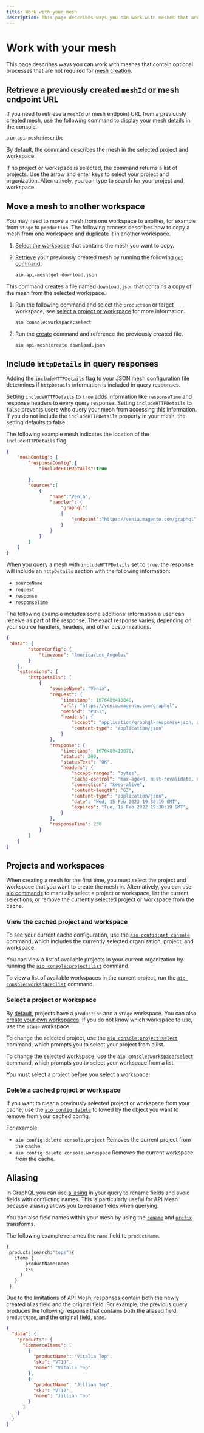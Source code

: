 ```yaml
---
title: Work with your mesh
description: This page describes ways you can work with meshes that are not part of the mesh creation process.
---
```


# Work with your mesh

This page describes ways you can work with meshes that contain optional processes that are not required for [mesh creation](create-mesh.md).

## Retrieve a previously created `meshId` or mesh endpoint URL

If you need to retrieve a `meshId` or mesh endpoint URL from a previously created mesh, use the following command to display your mesh details in the console.

```bash
aio api-mesh:describe
```

By default, the command describes the mesh in the selected project and workspace.

If no project or workspace is selected, the command returns a list of projects. Use the arrow and enter keys to select your project and organization. Alternatively, you can type to search for your project and workspace.

## Move a mesh to another workspace

You may need to move a mesh from one workspace to another, for example from `stage` to `production`. The following process describes how to copy a mesh from one workspace and duplicate it in another workspace.

1. [Select the workspace](#select-a-project-or-workspace) that contains the mesh you want to copy.

1. [Retrieve](#retrieve-a-previously-created-meshid-or-mesh-endpoint-url) your previously created mesh by running the following [`get` command](command-reference.md#aio-api-meshget).

    ```bash
    aio api-mesh:get download.json
    ```

  This command creates a file named `download.json` that contains a copy of the mesh from the selected workspace.

1. Run the following command and select the `production` or target workspace, see [select a project or workspace](#select-a-project-or-workspace) for more information.

    ```bash
    aio console:workspace:select
    ```

1. Run the [create](create-mesh.md#create-a-mesh) command and reference the previously created file.

    ```bash
    aio api-mesh:create download.json
    ```

## Include `httpDetails` in query responses

Adding the `includeHTTPDetails` flag to your JSON mesh configuration file determines if `httpDetails` information is included in query responses.

Setting `includeHTTPDetails` to `true` adds information like `responseTime` and response headers to every query response. Setting `includeHTTPDetails` to `false` prevents users who query your mesh from accessing this information. If you do not include the `includeHTTPDetails` property in your mesh, the setting defaults to false.

The following example mesh indicates the location of the `includeHTTPDetails` flag.

```json
{
    "meshConfig": {
        "responseConfig":{
            "includeHTTPDetails":true

        },
        "sources":[
            {
                "name":"Venia",
                "handler": {
                    "graphql": 
                    {
                        "endpoint":"https://venia.magento.com/graphql"
                    }
                }
            }
        ]
    }
}
```

When you query a mesh with `includeHTTPDetails` set to `true`, the response will include an `httpDetails` section with the following information:

- `sourceName`
- `request`
- `response`
- `responseTime`

The following example includes some additional information a user can receive as part of the response. The exact response varies, depending on your source handlers, headers, and other customizations.

```json
{   
 "data": {
        "storeConfig": {
            "timezone": "America/Los_Angeles"
        }
    },
    "extensions": {
        "httpDetails": [
            {
                "sourceName": "Venia",
                "request": {
                    "timestamp": 1676489418840,
                    "url": "https://venia.magento.com/graphql",
                    "method": "POST",
                    "headers": {
                        "accept": "application/graphql-response+json, application/json, multipart/mixed",
                        "content-type": "application/json"
                    }
                },
                "response": {
                    "timestamp": 1676489419070,
                    "status": 200,
                    "statusText": "OK",
                    "headers": {
                        "accept-ranges": "bytes",
                        "cache-control": "max-age=0, must-revalidate, no-cache, no-store",
                        "connection": "keep-alive",
                        "content-length": "63",
                        "content-type": "application/json",
                        "date": "Wed, 15 Feb 2023 19:30:19 GMT",
                        "expires": "Tue, 15 Feb 2022 19:30:19 GMT",
                    }
                },
                "responseTime": 230
            }
        ]
    }
}
```

## Projects and workspaces

<InlineAlert variant="info" slots="text"/>

When creating a mesh for the first time, you must select the project and workspace that you want to create the mesh in. Alternatively, you can use [aio commands](https://github.com/adobe/aio-cli#commands) to manually select a project or workspace, list the current selections, or remove the currently selected project or workspace from the cache.

### View the cached project and workspace

To see your current cache configuration, use the [`aio config:get console`](https://github.com/adobe/aio-cli#aio-configget-key) command, which includes the currently selected organization, project, and workspace.

You can view a list of available projects in your current organization by running the [`aio console:project:list`](https://github.com/adobe/aio-cli-plugin-console#aio-consoleprojectlist) command.

To view a list of available workspaces in the current project, run the [`aio console:workspace:list`](https://github.com/adobe/aio-cli-plugin-console#aio-consoleworkspacelist) command.

### Select a project or workspace

By [default](https://developer.adobe.com/app-builder/docs/getting_started/first_app/#2-creating-a-new-project-on-developer-console), projects have a `production` and a `stage` workspace. You can also [create your own workspaces](https://developer.adobe.com/developer-console/docs/guides/projects/projects-template/#add-a-workspace). If you do not know which workspace to use, use the `stage` workspace.

To change the selected project, use the [`aio console:project:select`](https://github.com/adobe/aio-cli#aio-consoleprojectselect-projectidorname) command, which prompts you to select your project from a list.

To change the selected workspace, use the [`aio console:workspace:select`](https://github.com/adobe/aio-cli#aio-consoleworkspaceselect-workspaceidorname) command, which prompts you to select your workspace from a list.

<InlineAlert variant="info" slots="text"/>

You must select a project before you select a workspace.

### Delete a cached project or workspace

If you want to clear a previously selected project or workspace from your cache, use the [`aio config:delete`](https://github.com/adobe/aio-cli#aio-configdelete-keys) followed by the object you want to remove from your cached config.

For example:

-  `aio config:delete console.project` Removes the current project from the cache.
-  `aio config:delete console.workspace` Removes the current workspace from the cache.

## Aliasing

In GraphQL you can use [aliasing](https://graphql.org/learn/queries/#aliases) in your query to rename fields and avoid fields with conflicting names. This is particularly useful for API Mesh because aliasing allows you to rename fields when querying.

<InlineAlert variant="info" slots="text"/>

You can also field names within your mesh by using the [`rename`](../reference/transforms/rename.md) and [`prefix`](../reference/transforms/prefix.md) transforms.

The following example renames the `name` field to `productName`.

```graphql
{
 products(search:"tops"){
   items {
       productName:name
       sku
     }
   } 
 } 
```

Due to the limitations of API Mesh, responses contain both the newly created alias field and the original field. For example, the previous query produces the following response that contains both the aliased field, `productName`, and the original field, `name`.

```json
{
  "data": {
    "products": {
      "CommerceItems": [
        {
          "productName": "Vitalia Top",
          "sku": "VT10",
          "name": "Vitalia Top"
        },
        {
          "productName": "Jillian Top",
          "sku": "VT12",
          "name": "Jillian Top"
        }
      ]
    }
  }
}
```
